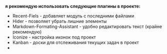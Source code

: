
**я рекомендую использовать следующие плагины в проекте:**

- Recent-Fiels - добавляет модуль с последними файлами
- Hider - позволяет убрать лишние элементы
- Markdown-Formating-Assistant - удобно редактировать текст (крайне рекомендую)
- Iconize - настройка иконок под проект
- Kanban - доски для отслеживания текущих задач в проект
- 

